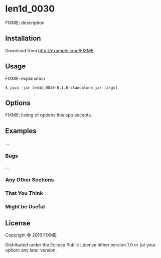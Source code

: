 # len1d_0030

FIXME: description

## Installation

Download from http://example.com/FIXME.

## Usage

FIXME: explanation

    $ java -jar len1d_0030-0.1.0-standalone.jar [args]

## Options

FIXME: listing of options this app accepts.

## Examples

...

### Bugs

...

### Any Other Sections
### That You Think
### Might be Useful

## License

Copyright © 2016 FIXME

Distributed under the Eclipse Public License either version 1.0 or (at
your option) any later version.
